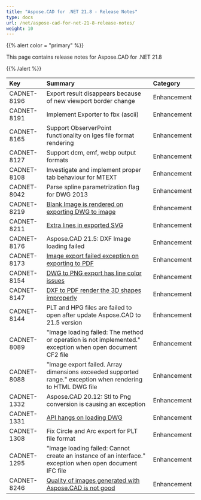 ```yaml
---
title: "Aspose.CAD for .NET 21.8 - Release Notes"
type: docs
url: /net/aspose-cad-for-net-21-8-release-notes/
weight: 10
---
```


{{% alert color = "primary" %}}

This page contains release notes for Aspose.CAD for .NET 21.8

{{% /alert %}}


|**Key**|**Summary**|**Category**|
| :- | :- | :- |
| CADNET-8196 | Export result disappears because of new viewport border change | Enhancement |
| CADNET-8191 | Implement Exporter to fbx (ascii) | Enhancement |
| CADNET-8165 | Support ObserverPoint functionality on Iges file format rendering | Enhancement |
| CADNET-8127 | Support  dcm, emf, webp output formats | Enhancement |
| CADNET-8108 | Investigate and implement proper tab behaviour for MTEXT | Enhancement |
| CADNET-8042 | Parse spline parametrization flag for DWG 2013 | Enhancement |
| CADNET-8219 | [Blank Image is rendered on exporting DWG to image](https://forum.aspose.com/t/jpg-converted-from-dwg-is-blank/232932) | Enhancement |
| CADNET-8211 | [Extra lines in exported SVG](https://forum.aspose.com/t/extra-lines-in-picture/232295/4) | Enhancement |
| CADNET-8176 | Aspose.CAD 21.5: DXF Image loading failed | Enhancement |
| CADNET-8173 | [Image export failed exception on exporting to PDF](https://forum.aspose.com/t/image-export-failed-error-during-pdf-export/231514) | Enhancement |
| CADNET-8154 | [DWG to PNG export has line color issues](https://forum.aspose.com/t/dwg-to-png-export-help/230919) | Enhancement |
| CADNET-8147 | [DXF to PDF render the 3D shapes improperly](https://forum.aspose.com/t/how-to-hide-viewport-frame/230560/3) | Enhancement |
| CADNET-8144 | PLT and HPG files are failed to open after update Aspose.CAD to 21.5 version | Enhancement |
| CADNET-8089 | "Image loading failed: The method or operation is not implemented." exception when open document CF2 file | Enhancement |
| CADNET-8088 | "Image export failed. Array dimensions exceeded supported range." exception when rendering to HTML DWG file | Enhancement |
| CADNET-1332 | Aspose.CAD 20.12: Stl to Png conversion is causing an exception | Enhancement |
| CADNET-1331 | [API hangs on loading DWG](https://forum.aspose.com/t/aspose-cad-hangs-loading-dwg-file/225215) | Enhancement |
| CADNET-1308 | Fix Circle and Arc export for PLT file format | Enhancement |
| CADNET-1295 | "Image loading failed: Cannot create an instance of an interface." exception when open document IFC file | Enhancement |
| CADNET-8246 | [Quality of images generated with Aspose.CAD is not good](https://forum.aspose.com/t/quality-of-images-generated-with-aspose/232598/3) | Enhancement |
